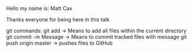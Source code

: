 Hello my name is: Matt Cax

Thanks everyone for being here in this talk

git commands:
git add -> Means to add all files within the current directory
git commit -m Message -> Means to commit tracked files with message
git push origin master -> pushes files to GitHub